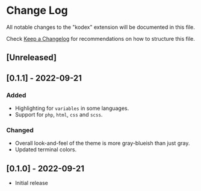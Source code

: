 # Change Log

All notable changes to the "kodex" extension will be documented in this file.

Check [Keep a Changelog](http://keepachangelog.com/) for recommendations on how to structure this file.

## [Unreleased]

## [0.1.1] - 2022-09-21
### Added
- Highlighting for `variables` in some languages.
- Support for `php`, `html`, `css` and `scss`.

### Changed
- Overall look-and-feel of the theme is more gray-blueish than just gray.
- Updated terminal colors.

## [0.1.0] - 2022-09-21

- Initial release
